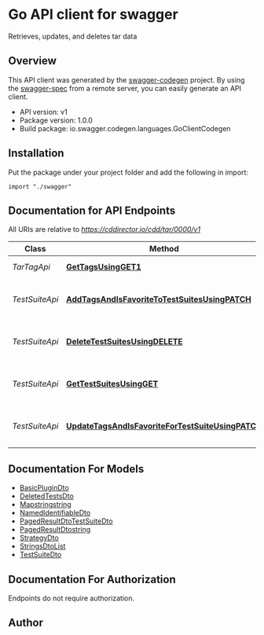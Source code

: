# Go API client for swagger

Retrieves, updates, and deletes tar data

## Overview
This API client was generated by the [swagger-codegen](https://github.com/swagger-api/swagger-codegen) project.  By using the [swagger-spec](https://github.com/swagger-api/swagger-spec) from a remote server, you can easily generate an API client.

- API version: v1
- Package version: 1.0.0
- Build package: io.swagger.codegen.languages.GoClientCodegen

## Installation
Put the package under your project folder and add the following in import:
```golang
import "./swagger"
```

## Documentation for API Endpoints

All URIs are relative to *https://cddirector.io/cdd/tar/0000/v1*

Class | Method | HTTP request | Description
------------ | ------------- | ------------- | -------------
*TarTagApi* | [**GetTagsUsingGET1**](docs/TarTagApi.md#gettagsusingget1) | **Get** /tags | Retrieves filtered tags
*TestSuiteApi* | [**AddTagsAndIsFavoriteToTestSuitesUsingPATCH**](docs/TestSuiteApi.md#addtagsandisfavoritetotestsuitesusingpatch) | **Patch** /applications/{applicationId}/application-versions/{applicationVersionId}/test-suites | Add tags to test suites
*TestSuiteApi* | [**DeleteTestSuitesUsingDELETE**](docs/TestSuiteApi.md#deletetestsuitesusingdelete) | **Delete** /applications/{applicationId}/application-versions/{applicationVersionId}/test-suites | Delete test suites
*TestSuiteApi* | [**GetTestSuitesUsingGET**](docs/TestSuiteApi.md#gettestsuitesusingget) | **Get** /applications/{applicationId}/application-versions/{applicationVersionId}/test-suites | Retrieve all test suites
*TestSuiteApi* | [**UpdateTagsAndIsFavoriteForTestSuiteUsingPATCH**](docs/TestSuiteApi.md#updatetagsandisfavoritefortestsuiteusingpatch) | **Patch** /applications/{applicationId}/application-versions/{applicationVersionId}/test-suites/{testSuiteHexId} | Update Test Suite (Tags or IsFavorite)


## Documentation For Models

 - [BasicPluginDto](docs/BasicPluginDto.md)
 - [DeletedTestsDto](docs/DeletedTestsDto.md)
 - [Mapstringstring](docs/Mapstringstring.md)
 - [NamedIdentifiableDto](docs/NamedIdentifiableDto.md)
 - [PagedResultDtoTestSuiteDto](docs/PagedResultDtoTestSuiteDto.md)
 - [PagedResultDtostring](docs/PagedResultDtostring.md)
 - [StrategyDto](docs/StrategyDto.md)
 - [StringsDtoList](docs/StringsDtoList.md)
 - [TestSuiteDto](docs/TestSuiteDto.md)


## Documentation For Authorization
 Endpoints do not require authorization.


## Author



